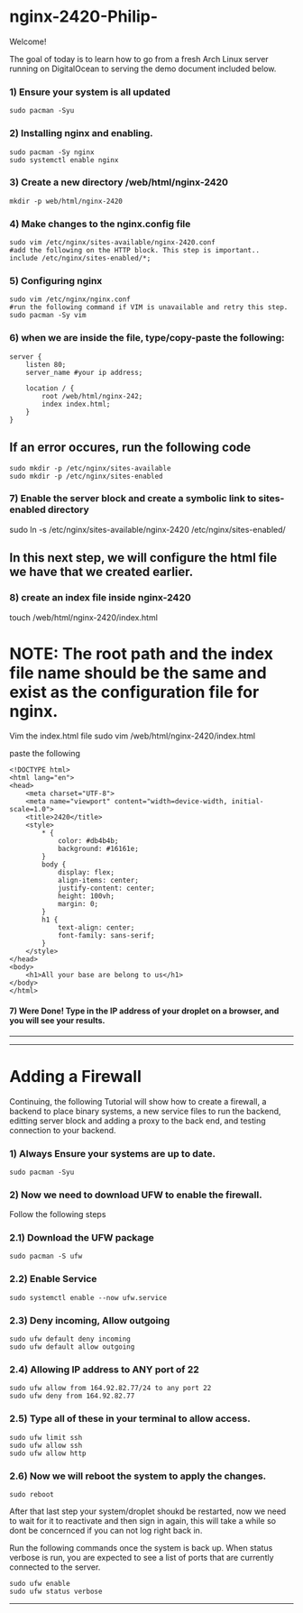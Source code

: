 # nginx-2420-Philip-

Welcome!

The goal of today is to learn how to go from a fresh Arch Linux server running on DigitalOcean to serving the demo document included below.

### 1) Ensure your system is all updated
```
sudo pacman -Syu
```

### 2) Installing nginx and enabling.
```
sudo pacman -Sy nginx
sudo systemctl enable nginx
```

### 3) Create a new directory /web/html/nginx-2420
```
mkdir -p web/html/nginx-2420
```

### 4) Make changes to the nginx.config file
```
sudo vim /etc/nginx/sites-available/nginx-2420.conf
#add the following on the HTTP block. This step is important..
include /etc/nginx/sites-enabled/*;
```

### 5) Configuring nginx 
```
sudo vim /etc/nginx/nginx.conf
#run the following command if VIM is unavailable and retry this step.
sudo pacman -Sy vim
```


### 6) when we are inside the file, type/copy-paste the following:
```
server {
    listen 80;
    server_name #your ip address;

    location / {
        root /web/html/nginx-242;
        index index.html;
    }
}
```

## If an error occures, run the following code
```
sudo mkdir -p /etc/nginx/sites-available
sudo mkdir -p /etc/nginx/sites-enabled
```



### 7) Enable the server block and create a symbolic link to sites-enabled directory
sudo ln -s /etc/nginx/sites-available/nginx-2420 /etc/nginx/sites-enabled/

## In this next step, we will configure the html file we have that we created earlier.

### 8) create an index file inside nginx-2420
touch /web/html/nginx-2420/index.html

# NOTE: The root path and the index file name should be the same and exist as the configuration file for nginx.

Vim the index.html file
sudo vim /web/html/nginx-2420/index.html

paste the following

```
<!DOCTYPE html>
<html lang="en">
<head>
    <meta charset="UTF-8">
    <meta name="viewport" content="width=device-width, initial-scale=1.0">
    <title>2420</title>
    <style>
        * {
            color: #db4b4b;
            background: #16161e;
        }
        body {
            display: flex;
            align-items: center;
            justify-content: center;
            height: 100vh;
            margin: 0;
        }
        h1 {
            text-align: center;
            font-family: sans-serif;
        }
    </style>
</head>
<body>
    <h1>All your base are belong to us</h1>
</body>
</html>
```
#### 7) Were Done! Type in the IP address of your droplet on a browser, and you will see your results.


---------------------------------------------------------------------------------------------------------------------------------------------------------------------------------------------------------------

---------------------------------------------------------------------------------------------------------------------------------------------------------------------------------------------------------------

# Adding a Firewall

Continuing, the following Tutorial will show how to create a firewall, a backend to place binary systems, a new service files to run the backend, editting server block and adding a proxy to the back end, and testing connection to your backend.

### 1) Always Ensure your systems are up to date.

```
sudo pacman -Syu
```

### 2) Now we need to download UFW to enable the firewall.

Follow the following steps

### 2.1) Download the UFW package

```
sudo pacman -S ufw
```
### 2.2) Enable Service

```
sudo systemctl enable --now ufw.service
```

### 2.3) Deny incoming, Allow outgoing

``` 
sudo ufw default deny incoming
sudo ufw default allow outgoing
```

### 2.4) Allowing IP address to ANY port of 22

```
sudo ufw allow from 164.92.82.77/24 to any port 22
sudo ufw deny from 164.92.82.77
```

### 2.5) Type all of these in your terminal to allow access. 

```
sudo ufw limit ssh 
sudo ufw allow ssh 
sudo ufw allow http
```

### 2.6) Now we will reboot the system to apply the changes. 

```
sudo reboot
```

After that last step your system/droplet shoukd be restarted, now we need to wait for it to reactivate and then sign in again, this will take a while so dont be concernced if you can not log right back in.

Run the following commands once the system is back up. When status verbose is run, you are expected to see a list of ports that are currently connected to the server.

```
sudo ufw enable
sudo ufw status verbose
```

---------------------------------------------------------------------------------------------------------------------------------------------------------------------------------------------------------------
